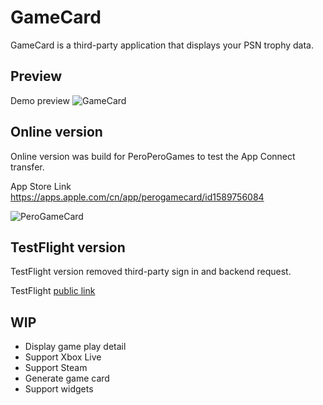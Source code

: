 # GameCard

GameCard is a third-party application that displays your PSN trophy data.

## Preview
Demo preview
![GameCard](https://spiffyeight77.oss-cn-shanghai.aliyuncs.com/images/gamecard.gif)



## Online version

Online version was build for PeroPeroGames to test the App Connect transfer.

App Store Link https://apps.apple.com/cn/app/perogamecard/id1589756084

![PeroGameCard](https://spiffyeight77.oss-cn-shanghai.aliyuncs.com/images/PeroGameCard.png)

## TestFlight version

TestFlight version removed third-party sign in and backend request.

TestFlight [public link](https://testflight.apple.com/join/UCKj5d4F)

## WIP

+ Display game play detail
+ Support Xbox Live
+ Support Steam
+ Generate game card
+ Support widgets
